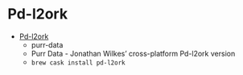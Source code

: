 # Pd-l2ork
- [Pd-l2ork](https://agraef.github.io/purr-data/)
  -  purr-data
  - Purr Data - Jonathan Wilkes’ cross-platform Pd-l2ork version
  - `brew cask install pd-l2ork`
